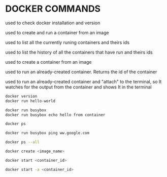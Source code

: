 # DOCKER COMMANDS

used to check docker installation and version

used to create and run a container from an image

used to list all the currently runing containers and theirs ids

used to list the history of all the containers that have run and theirs ids

used to create a container from an image

used to run an already-created container. Returns the id of the container

used to run an already-created container and "attach" to the terminal, so It watches for the output from the container and shows It in the terminal

```sh
docker version
docker run hello-world

docker run busybox
docker run busybox echo hello from container

docker ps

docker run busybox ping ww.google.com

docker ps --all

docker create <image_name>

docker start <container_id>

docker start -a <container_id>

```
